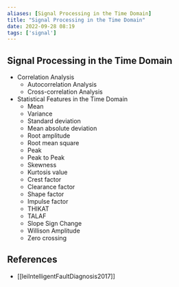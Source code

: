 ```yaml
---
aliases: [Signal Processing in the Time Domain]
title: "Signal Processing in the Time Domain"
date: 2022-09-28 08:19
tags: ['signal']
---
```


## Signal Processing in the Time Domain
- Correlation Analysis
  - Autocorrelation Analysis
  - Cross-correlation Analysis
- Statistical Features in the Time Domain
    - Mean
    - Variance
    - Standard deviation
    - Mean absolute deviation
    - Root amplitude
    - Root mean square
    - Peak
    - Peak to Peak
    - Skewness
    - Kurtosis value
    - Crest factor
    - Clearance factor
    - Shape factor
    - Impulse factor
    - THIKAT
    - TALAF
    - Slope Sign Change
    - Willison Amplitude
    - Zero crossing


## References
- [[leiIntelligentFaultDiagnosis2017]]